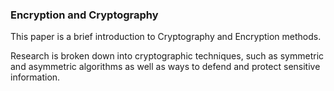 ### Encryption and Cryptography

This paper is a brief introduction to Cryptography and Encryption methods.

Research is broken down into cryptographic techniques, such as symmetric and asymmetric algorithms as well as ways to defend and protect sensitive information. 
